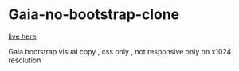 # Gaia-no-bootstrap-clone

[live here](https://grigorealexandru.github.io/Gaia-no-bootstrap-clone/)


Gaia bootstrap visual copy , css only , not responsive only on x1024 resolution
